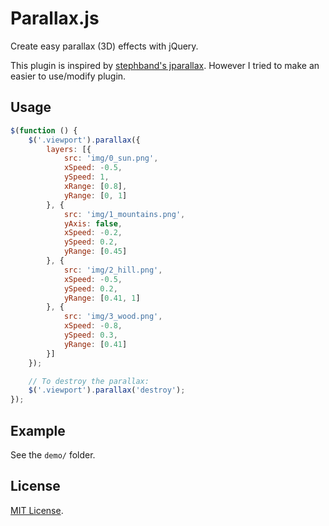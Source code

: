 # Parallax.js

Create easy parallax (3D) effects with jQuery.

This plugin is inspired by [stephband's jparallax](https://github.com/stephband/jparallax). However I tried to make an easier to use/modify plugin.

## Usage

``` javascript
$(function () {
    $('.viewport').parallax({
        layers: [{
            src: 'img/0_sun.png',
            xSpeed: -0.5,
            ySpeed: 1,
            xRange: [0.8],
            yRange: [0, 1]
        }, {
            src: 'img/1_mountains.png',
            yAxis: false,
            xSpeed: -0.2,
            ySpeed: 0.2,
            yRange: [0.45]
        }, {
            src: 'img/2_hill.png',
            xSpeed: -0.5,
            ySpeed: 0.2,
            yRange: [0.41, 1]
        }, {
            src: 'img/3_wood.png',
            xSpeed: -0.8,
            ySpeed: 0.3,
            yRange: [0.41]
        }]
    });

    // To destroy the parallax:
    $('.viewport').parallax('destroy');
});
```

## Example

See the `demo/` folder.

## License

[MIT License](http://opensource.org/licenses/MIT).
